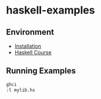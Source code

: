 # haskell-examples

## Environment
* [Installation](https://www.haskell.org/ghcup/install/)
* [Haskell Course](https://www.youtube.com/playlist?list=PLNEK_Ejlx3x1D9Vq5kqeC3ZDEP7in4dqb)

## Running Examples
```bash
ghci
:l mylib.hs
```
